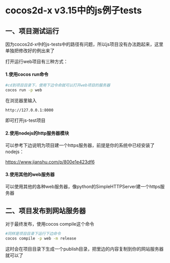 # cocos2d-x v3.15中的js例子tests

## 一、项目测试运行
因为cocos2d-x中的js-tests中的路径有问题，所以js项目没有办法跑起来，这里单独把修改好的例出来了

打开运行web项目有三种方式：

#### 1.使用cocos run命令

``` bash
#cd到项目目录下，使用下边令命就可以打开web项目的服务器
cocos run -p web
```

在浏览器里输入
```
http://127.0.0.1:8000
```
即可打开js-test项目

#### 2.使用nodejs的http服务器模块

可以参考下边说明为项目建一个https服务器，前提是你的系统中已经安装了nodejs：

https://www.jianshu.com/p/800e1e423df6

#### 3.使用其他的web服务器

可以使用其他的各种web服务器，像python的SimpleHTTPServer建一个https服务器

## 二、项目发布到网站服务器

对于最终发布，使用cocos compile这个命令

```bash
#同样是项目目录下运行下边命令
cocos compile -p web -m release
```

这时会在项目目录下生成一个publish目录，把里边的内容复制到你的网站服务器就可以了